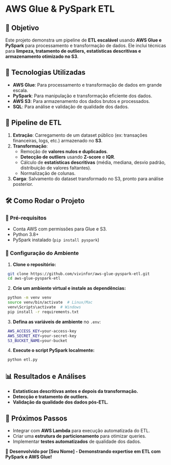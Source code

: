 # AWS Glue & PySpark ETL

## 📌 Objetivo
Este projeto demonstra um pipeline de **ETL escalável** usando **AWS Glue e PySpark** para processamento e transformação de dados. Ele inclui técnicas para **limpeza, tratamento de outliers, estatísticas descritivas e armazenamento otimizado no S3**.

## 🔹 Tecnologias Utilizadas
- **AWS Glue**: Para processamento e transformação de dados em grande escala.
- **PySpark**: Para manipulação e transformação eficiente dos dados.
- **AWS S3**: Para armazenamento dos dados brutos e processados.
- **SQL**: Para análise e validação de qualidade dos dados.

## 🚀 Pipeline de ETL
1. **Extração**: Carregamento de um dataset público (ex: transações financeiras, logs, etc.) armazenado no **S3**.
2. **Transformação**:
   - Remoção de **valores nulos e duplicados**.
   - **Detecção de outliers** usando **Z-score** e **IQR**.
   - Cálculo de **estatísticas descritivas** (média, mediana, desvio padrão, distribuição de valores faltantes).
   - Normalização de colunas.
3. **Carga**: Salvamento do dataset transformado no S3, pronto para análise posterior.

## 🛠️ Como Rodar o Projeto
### 📌 Pré-requisitos
- Conta AWS com permissões para Glue e S3.
- Python 3.8+
- PySpark instalado (`pip install pyspark`)

### 📌 Configuração do Ambiente
1. **Clone o repositório:**
```sh
 git clone https://github.com/vivinfor/aws-glue-pyspark-etl.git
 cd aws-glue-pyspark-etl
```
2. **Crie um ambiente virtual e instale as dependências:**
```sh
 python -m venv venv
 source venv/bin/activate  # Linux/Mac
 venv\Scripts\activate  # Windows
 pip install -r requirements.txt
```
3. **Defina as variáveis de ambiente** no `.env`:
```sh
 AWS_ACCESS_KEY=your-access-key
 AWS_SECRET_KEY=your-secret-key
 S3_BUCKET_NAME=your-bucket
```
4. **Execute o script PySpark localmente:**
```sh
 python etl.py
```

## 📊 Resultados e Análises
- **Estatísticas descritivas antes e depois da transformação.**
- **Detecção e tratamento de outliers.**
- **Validação da qualidade dos dados pós-ETL.**

## 🔄 Próximos Passos
- Integrar com **AWS Lambda** para execução automatizada do ETL.
- Criar uma **estrutura de particionamento** para otimizar queries.
- Implementar **testes automatizados** de qualidade dos dados.

🚀 **Desenvolvido por [Seu Nome] - Demonstrando expertise em ETL com PySpark e AWS Glue!**

